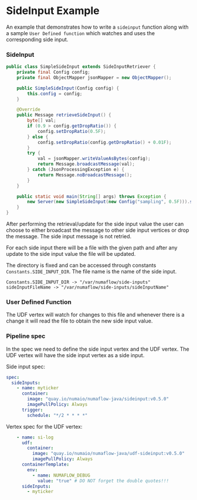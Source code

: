 # SideInput Example

An example that demonstrates how to write a `sideinput` function along with a
sample `User Defined function`
which watches and uses the corresponding side input.

### SideInput

```java
public class SimpleSideInput extends SideInputRetriever {
    private final Config config;
    private final ObjectMapper jsonMapper = new ObjectMapper();

    public SimpleSideInput(Config config) {
        this.config = config;
    }

    @Override
    public Message retrieveSideInput() {
        byte[] val;
        if (0.9 > config.getDropRatio()) {
            config.setDropRatio(0.5F);
        } else {
            config.setDropRatio(config.getDropRatio() + 0.01F);
        }
        try {
            val = jsonMapper.writeValueAsBytes(config);
            return Message.broadcastMessage(val);
        } catch (JsonProcessingException e) {
            return Message.noBroadcastMessage();
        }
    }

    public static void main(String[] args) throws Exception {
        new Server(new SimpleSideInput(new Config("sampling", 0.5F))).start();
    }
}
```

After performing the retrieval/update for the side input value the user can choose to either
broadcast the
message to other side input vertices or drop the message. The side input message is not retried.

For each side input there will be a file with the given path and after any update to the side input
value the file will
be updated.

The directory is fixed and can be accessed through constants `Constants.SIDE_INPUT_DIR`.
The file name is the name of the side input.

```text
Constants.SIDE_INPUT_DIR -> "/var/numaflow/side-inputs"
sideInputFileName -> "/var/numaflow/side-inputs/sideInputName"
```

### User Defined Function

The UDF vertex will watch for changes to this file and whenever there is a change it will read the
file to obtain the new side input value.

### Pipeline spec

In the spec we need to define the side input vertex and the UDF vertex. The UDF vertex will have the
side input vertex as a side input.

Side input spec:

```yaml
spec:
  sideInputs:
    - name: myticker
      container:
        image: "quay.io/numaio/numaflow-java/sideinput:v0.5.0"
        imagePullPolicy: Always
      trigger:
        schedule: "*/2 * * * *"

```

Vertex spec for the UDF vertex:

```yaml
    - name: si-log
      udf:
        container:
          image: "quay.io/numaio/numaflow-java/udf-sideinput:v0.5.0"
          imagePullPolicy: Always
      containerTemplate:
        env:
          - name: NUMAFLOW_DEBUG
            value: "true" # DO NOT forget the double quotes!!!
      sideInputs:
        - myticker
```
